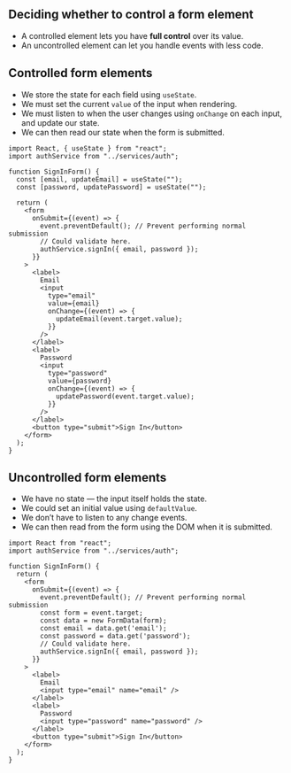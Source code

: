 ## Deciding whether to control a form element

- A controlled element lets you have **full control** over its value.
- An uncontrolled element can let you handle events with less code.

## Controlled form elements

- We store the state for each field using `useState`.
- We must set the current `value` of the input when rendering.
- We must listen to when the user changes using `onChange` on each input, and update our state.
- We can then read our state when the form is submitted.

```tsx
import React, { useState } from "react";
import authService from "../services/auth";

function SignInForm() {
  const [email, updateEmail] = useState("");
  const [password, updatePassword] = useState("");

  return (
    <form
      onSubmit={(event) => {
        event.preventDefault(); // Prevent performing normal submission
        // Could validate here.
        authService.signIn({ email, password });
      }}
    >
      <label>
        Email
        <input
          type="email"
          value={email}
          onChange={(event) => {
            updateEmail(event.target.value);
          }}
        />
      </label>
      <label>
        Password
        <input
          type="password"
          value={password}
          onChange={(event) => {
            updatePassword(event.target.value);
          }}
        />
      </label>
      <button type="submit">Sign In</button>
    </form>
  );
}
```

## Uncontrolled form elements

- We have no state — the input itself holds the state.
- We could set an initial value using `defaultValue`.
- We don’t have to listen to any change events.
- We can then read from the form using the DOM when it is submitted.

```tsx
import React from "react";
import authService from "../services/auth";

function SignInForm() {
  return (
    <form
      onSubmit={(event) => {
        event.preventDefault(); // Prevent performing normal submission
        const form = event.target;
        const data = new FormData(form);
        const email = data.get('email');
        const password = data.get('password');
        // Could validate here.
        authService.signIn({ email, password });
      }}
    >
      <label>
        Email
        <input type="email" name="email" />
      </label>
      <label>
        Password
        <input type="password" name="password" />
      </label>
      <button type="submit">Sign In</button>
    </form>
  );
}
```
